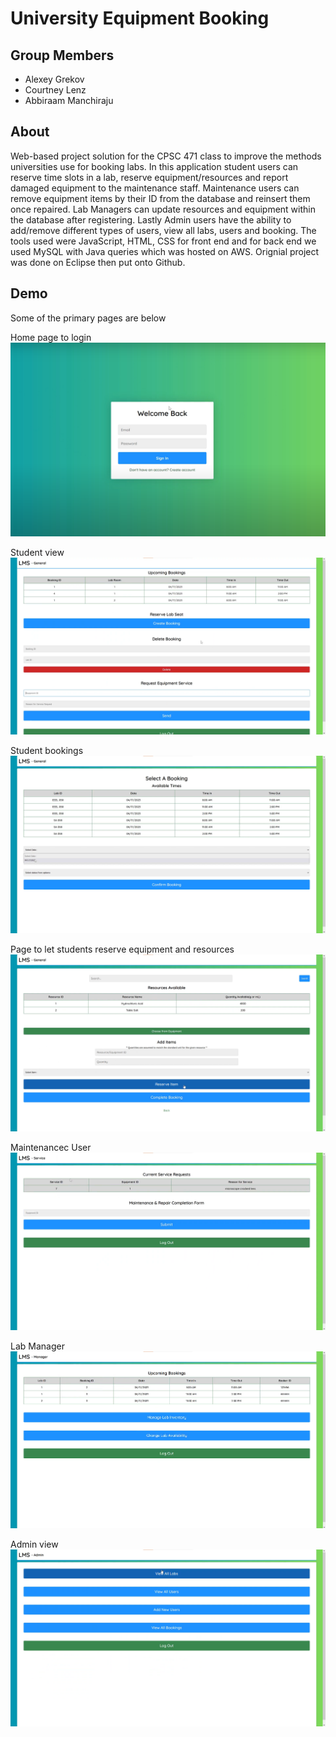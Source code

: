 # University Equipment Booking

## Group Members 

- Alexey Grekov
- Courtney Lenz
- Abbiraam Manchiraju

## About

Web-based project solution for the CPSC 471 class to improve the methods universities use for booking labs. In this application student users can reserve time slots in a lab, reserve equipment/resources and report damaged equipment to the maintenance staff. Maintenance users can remove equipment items by their ID from the database and reinsert them once repaired. Lab Managers can update resources and equipment within the database after registering. Lastly Admin users have the ability to add/remove different types of users, view all labs, users and booking. The tools used were JavaScript, HTML, CSS for front end and for back end we used MySQL with Java queries which was hosted on AWS. Orignial project was done on Eclipse then put onto Github.

## Demo
Some of the primary pages are below

Home page to login
![Home page](images/home.png)

Student view
![Student view](images/student.png)

Student bookings
![Bookings](images/booking.png)

Page to let students reserve equipment and resources
![Equipment/Resources](images/resoure_equipment.png)

Maintenancec User
![Maintenance User](images/maintenance.png)

Lab Manager
![Lab Manager](images/lab_manager.png)

Admin view
![Admin view](images/admin.png)
